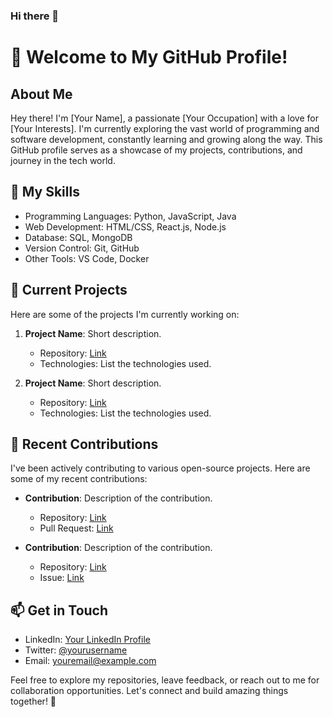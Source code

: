 ### Hi there 👋

# 👋 Welcome to My GitHub Profile!

## About Me

Hey there! I'm [Your Name], a passionate [Your Occupation] with a love for [Your Interests]. I'm currently exploring the vast world of programming and software development, constantly learning and growing along the way. This GitHub profile serves as a showcase of my projects, contributions, and journey in the tech world.

## 🚀 My Skills

- Programming Languages: Python, JavaScript, Java
- Web Development: HTML/CSS, React.js, Node.js
- Database: SQL, MongoDB
- Version Control: Git, GitHub
- Other Tools: VS Code, Docker

## 🌱 Current Projects

Here are some of the projects I'm currently working on:

1. **Project Name**: Short description.
   - Repository: [Link](https://github.com/yourusername/project-repo)
   - Technologies: List the technologies used.

2. **Project Name**: Short description.
   - Repository: [Link](https://github.com/yourusername/project-repo)
   - Technologies: List the technologies used.

## 🔭 Recent Contributions

I've been actively contributing to various open-source projects. Here are some of my recent contributions:

- **Contribution**: Description of the contribution.
  - Repository: [Link](https://github.com/repo-owner/repo)
  - Pull Request: [Link](https://github.com/repo-owner/repo/pull/123)

- **Contribution**: Description of the contribution.
  - Repository: [Link](https://github.com/repo-owner/repo)
  - Issue: [Link](https://github.com/repo-owner/repo/issues/456)

## 📫 Get in Touch

- LinkedIn: [Your LinkedIn Profile](https://linkedin.com/in/yourusername)
- Twitter: [@yourusername](https://twitter.com/yourusername)
- Email: youremail@example.com

Feel free to explore my repositories, leave feedback, or reach out to me for collaboration opportunities. Let's connect and build amazing things together! 🌟

